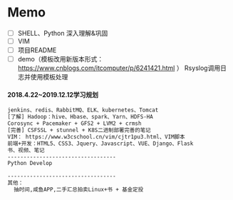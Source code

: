 
# Memo

- [ ] SHELL、Python 深入理解&巩固
- [ ] VIM
- [ ] 项目README
- [ ] demo（模板改用新版本形式：https://www.cnblogs.com/itcomputer/p/6241421.html ） Rsyslog调用日志并使用模板处理

#### 2018.4.22~2019.12.12学习规划
```txt
jenkins、redis、RabbitMQ、ELK、kubernetes、Tomcat
[了解] Hadoop：hive、Hbase、spark、Yarn、HDFS-HA
Corosync + Pacemaker + GFS2 + LVM2 + crmsh
[完善] CSFSSL + stunnel + K8S二进制部署完善的笔记
VIM： https://www.w3cschool.cn/vim/cjtr1pu3.html、VIM脚本
前端+开发：HTML5、CSS3、Jquery、Javascript、VUE、Django、Flask
书、视频、笔记
----------------------------------
Python Develop

----------------------------------
其他：
  抽时间,咸鱼APP,二手汇总拍卖Linux+书 + 基金定投
```
